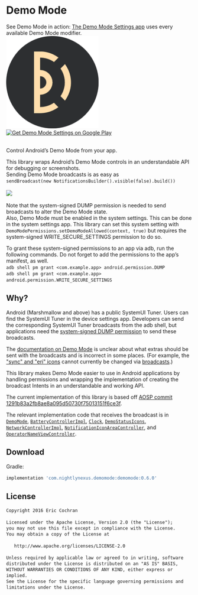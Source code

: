 Demo Mode
=====================

See Demo Mode in action: [The Demo Mode Settings app](https://play.google.com/store/apps/details?id=com.nightlynexus.demomodesettings) uses every available Demo Mode modifier.
<br/>
<a href='https://play.google.com/store/apps/details?id=com.nightlynexus.demomodesettings'><img alt='Get Demo Mode Settings on Google Play' src='/images/play_icon.png' height="250"/></a>
<a href='https://play.google.com/store/apps/details?id=com.nightlynexus.demomodesettings'><img alt='Get Demo Mode Settings on Google Play' src='https://play.google.com/intl/en_us/badges/static/images/badges/en_badge_web_generic.png' width="250"/></a>
<br/>
<br/>

Control Android’s Demo Mode from your app.

This library wraps Android’s Demo Mode controls in an understandable API for debugging or screenshots.
<br/>Sending Demo Mode broadcasts is as easy as
<br/>`sendBroadcast(new NotificationsBuilder().visible(false).build())`
<br/>
<br/>
![](images/example.jpg)

Note that the system-signed DUMP permission is needed to send broadcasts to alter the Demo Mode state.
<br/>Also, Demo Mode must be enabled in the system settings. This can be done in the system settings app. This library can set this system setting with `DemoModePermissions.setDemoModeAllowed(context, true)` but requires the system-signed WRITE_SECURE_SETTINGS permission to do so.

To grant these system-signed permissions to an app via adb, run the following commands. Do not forget to add the permissions to the app’s manifest, as well.
<br/>`adb shell pm grant <com.example.app> android.permission.DUMP`
<br/>`adb shell pm grant <com.example.app> android.permission.WRITE_SECURE_SETTINGS`

Why?
--------

Android (Marshmallow and above) has a public SystemUI Tuner. Users can find the SystemUI Tuner in the device settings app. Developers can send the corresponding SystemUI Tuner broadcasts from the adb shell, but applications need the [system-signed DUMP permission](https://android.googlesource.com/platform/frameworks/base/+/1291b83a2fb8ae8a095d50730f75013151f6ce3f/core/res/AndroidManifest.xml#3758) to send these broadcasts.

The [documentation on Demo Mode](https://android.googlesource.com/platform/frameworks/base/+/1291b83a2fb8ae8a095d50730f75013151f6ce3f/packages/SystemUI/docs/demo_mode.md) is unclear about what extras should be sent with the broadcasts and is incorrect in some places. (For example, the ["sync" and "eri" icons](https://android.googlesource.com/platform/frameworks/base/+/1291b83a2fb8ae8a095d50730f75013151f6ce3f/packages/SystemUI/src/com/android/systemui/tuner/DemoModeFragment.java#39) cannot currently be changed via [broadcasts](https://android.googlesource.com/platform/frameworks/base/+/1291b83a2fb8ae8a095d50730f75013151f6ce3f/packages/SystemUI/src/com/android/systemui/statusbar/phone/DemoStatusIcons.java#124).)

This library makes Demo Mode easier to use in Android applications by handling permissions and wrapping the implementation of creating the broadcast Intents in an understandable and working API.

The current implementation of this library is based off [AOSP commit 1291b83a2fb8ae8a095d50730f75013151f6ce3f](https://android.googlesource.com/platform/frameworks/base/+/1291b83a2fb8ae8a095d50730f75013151f6ce3f).

The relevant implementation code that receives the broadcast is in [`DemoMode`](https://android.googlesource.com/platform/frameworks/base/+/1291b83a2fb8ae8a095d50730f75013151f6ce3f/packages/SystemUI/src/com/android/systemui/demomode/DemoMode.java), [`BatteryControllerImpl`](https://android.googlesource.com/platform/frameworks/base/+/1291b83a2fb8ae8a095d50730f75013151f6ce3f/packages/SystemUI/src/com/android/systemui/statusbar/policy/BatteryControllerImpl.java), [`Clock`](https://android.googlesource.com/platform/frameworks/base/+/1291b83a2fb8ae8a095d50730f75013151f6ce3f/packages/SystemUI/src/com/android/systemui/statusbar/policy/Clock.java), [`DemoStatusIcons`](https://android.googlesource.com/platform/frameworks/base/+/1291b83a2fb8ae8a095d50730f75013151f6ce3f/packages/SystemUI/src/com/android/systemui/statusbar/phone/DemoStatusIcons.java), [`NetworkControllerImpl`](https://android.googlesource.com/platform/frameworks/base/+/1291b83a2fb8ae8a095d50730f75013151f6ce3f/packages/SystemUI/src/com/android/systemui/statusbar/connectivity/NetworkControllerImpl.java), [`NotificationIconAreaController`](https://android.googlesource.com/platform/frameworks/base/+/1291b83a2fb8ae8a095d50730f75013151f6ce3f/packages/SystemUI/src/com/android/systemui/statusbar/phone/NotificationIconAreaController.java#662), and [`OperatorNameViewController`](https://android.googlesource.com/platform/frameworks/base/+/1291b83a2fb8ae8a095d50730f75013151f6ce3f/packages/SystemUI/src/com/android/systemui/statusbar/OperatorNameViewController.java#170).

Download
--------

Gradle:

```groovy
implementation 'com.nightlynexus.demomode:demomode:0.6.0'
```

License
--------

    Copyright 2016 Eric Cochran

    Licensed under the Apache License, Version 2.0 (the "License");
    you may not use this file except in compliance with the License.
    You may obtain a copy of the License at

       http://www.apache.org/licenses/LICENSE-2.0

    Unless required by applicable law or agreed to in writing, software
    distributed under the License is distributed on an "AS IS" BASIS,
    WITHOUT WARRANTIES OR CONDITIONS OF ANY KIND, either express or implied.
    See the License for the specific language governing permissions and
    limitations under the License.
